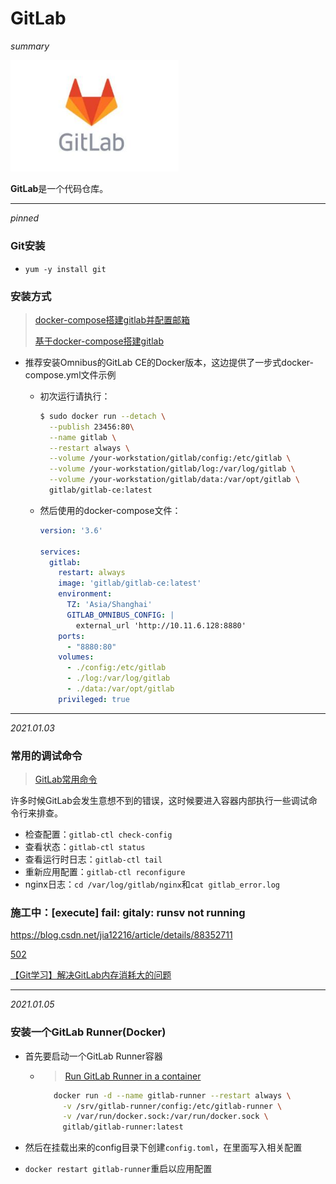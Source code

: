 # GitLab

*summary*

<img src="GitLab.assets/image-20210106104539631.png" alt="image-20210106104539631" style="zoom:80%;" />

**GitLab**是一个代码仓库。

---

*pinned*

### Git安装

- `yum -y install git`

### 安装方式

> [docker-compose搭建gitlab并配置邮箱](https://blog.csdn.net/u014691098/article/details/106972399/)
>
> [基于docker-compose搭建gitlab](https://www.cnblogs.com/sonyy/p/13150691.html)

- 推荐安装Omnibus的GitLab CE的Docker版本，这边提供了一步式docker-compose.yml文件示例

  - 初次运行请执行：

    ``` sh
    $ sudo docker run --detach \
      --publish 23456:80\
      --name gitlab \
      --restart always \
      --volume /your-workstation/gitlab/config:/etc/gitlab \
      --volume /your-workstation/gitlab/log:/var/log/gitlab \
      --volume /your-workstation/gitlab/data:/var/opt/gitlab \
      gitlab/gitlab-ce:latest
    ```

  - 然后使用的docker-compose文件：

    ```yml
    version: '3.6'
    
    services:
      gitlab:
        restart: always
        image: 'gitlab/gitlab-ce:latest'
        environment:
          TZ: 'Asia/Shanghai'
          GITLAB_OMNIBUS_CONFIG: |
            external_url 'http://10.11.6.128:8880'
        ports:
          - "8880:80"
        volumes:
          - ./config:/etc/gitlab
          - ./log:/var/log/gitlab
          - ./data:/var/opt/gitlab
        privileged: true
    ```

---

*2021.01.03*

### 常用的调试命令

> [GitLab常用命令](http://www.chenxm.cc/article/708.html)

许多时候GitLab会发生意想不到的错误，这时候要进入容器内部执行一些调试命令行来排查。

- 检查配置：`gitlab-ctl check-config`
- 查看状态：`gitlab-ctl status`
- 查看运行时日志：`gitlab-ctl tail`
- 重新应用配置：`gitlab-ctl reconfigure`
- nginx日志：`cd /var/log/gitlab/nginx`和`cat gitlab_error.log`

### 施工中：[execute] fail: gitaly: runsv not running

https://blog.csdn.net/jia12216/article/details/88352711

[502](https://www.cnblogs.com/sonyy/p/13150691.html)

[【Git学习】解决GitLab内存消耗大的问题](https://ouyangpeng.blog.csdn.net/article/details/84066417)

---

*2021.01.05*

### 安装一个GitLab Runner(Docker)

- 首先要启动一个GitLab Runner容器

  - > [Run GitLab Runner in a container](https://docs.gitlab.com/runner/install/docker.html)

    ```sh
       docker run -d --name gitlab-runner --restart always \
         -v /srv/gitlab-runner/config:/etc/gitlab-runner \
         -v /var/run/docker.sock:/var/run/docker.sock \
         gitlab/gitlab-runner:latest
    ```
  
- 然后在挂载出来的config目录下创建`config.toml`，在里面写入相关配置

- `docker restart gitlab-runner`重启以应用配置

